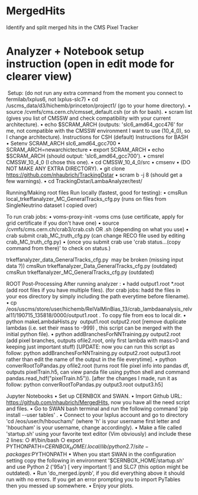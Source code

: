 # MergedHits
Identify and split merged hits in the CMS Pixel Tracker

# Analyzer + Notebook setup instruction (open in edit mode for clearer view)
 Setup: (do not run any extra command from the moment you connect to fermilab/lxplus6, not lxplus-slc7)
	• cd /uscms_data/d3/hichemb/princeton/project1/ (go to your home directory).
	• source /cvmfs/cms.cern.ch/cmsset_default.csh (or sh for bash).
	• scram list (gives you list of CMSSW and check compatibility with your current architecture).
	• echo $SCRAM_ARCH (outputs: 'slc6_amd64_gcc476' for me, not compatible with the CMSSW environment I want to use (10_4_0), so I change architecture).
Instructions for CSH (default)	Instructions for BASH
• Setenv SCRAM_ARCH slc6_amd64_gcc700 	• SCRAM_ARCH=newarchictecture
	• export SCRAM_ARCH
	• echo $SCRAM_ARCH (should output: 'slc6_amd64_gcc700').
	• cmsrel CMSSW_10_4_0 (I chose this one).
	• cd CMSSW_10_4_0/src
	• cmsenv
	• (DO NOT MAKE ANY EXTRA DIRECTORY).
	• git clone https://github.com/nhaubrich/TrackingDstar 
	• scram b -j 8 (should get a few warnings).
	• cd TrackingDstar/LambaAnalyzer/test/

Running/Making root files
Run locally (fastest, good for testing):
	• cmsRun local_trkeffanalyzer_MC_GeneralTracks_cfg.py (runs on files from SingleNeutrino dataset I copied over) 

To run crab jobs:
	• voms-proxy-init -voms cms (use certificate, apply for grid certificate if you don't have one)
	• source /cvmfs/cms.cern.ch/crab3/crab.csh  OR .sh (depending on what you use) 
	• crab submit crab_MC_truth_cfg.py (can change RECO file used by editing crab_MC_truth_cfg.py)
	• (once you submit crab use 'crab status…(copy command from there)' to check on status.)

trkeffanalyzer_data_GeneralTracks_cfg.py  may be broken (missing input data ?))
cmsRun trkeffanalyzer_Data_GeneralTracks_cfg.py (outdated)
cmsRun trkeffanalyzer_MC_GeneralTracks_cfg.py (outdated)


ROOT Post-Processing
After running analyzer :
	• hadd output1.root *.root  (add root files if you have multiple files). (for crab jobs: hadd the files in your eos directory by simply including the path everytime before filename).
	• cp /eos/uscms/store/user/hichemb/RelValMinBias_13/crab_lambdaanalysis_relval11/190715_135818/0000/output1.root . To copy file from eos to local dir.
	• python makeLambdaHists.py  output1.root output2.root [remove duplicate lambdas (i.e. set their mass to -999) , this script can be merged with the initial python file).
	• python addBranchesForNNTraining.py output2.root (add pixel branches, outputs ofile2.root, only first lambda with mass>0  and keeping just important stuff) [UPDATE: now you can run this script as follow: python addBranchesForNNTraining.py output2.root output3.root rather than edit the name of the output in the file everytime].
	• python converRootToPandas.py ofile2.root (turns root file pixel info into pandas df, outputs pixelTrain.h5, can view panda file using python shell and command pandas.read_hdf("pixelTrain.h5")). [after the changes I made, run it as follow: python converRootToPandas.py output3.root output3.h5]


Jupyter Notebooks
	• Set up CERNBOX and SWAN.
	• Import Github URL: https://github.com/nhaubrich/MergedHits, now you have all the need script and files.
	• Go to SWAN bash terminal and run the following command 'pip install --user tables' .
	• Connect to your lxplus account and go to directory 'cd /eos/user/h/hboucham/' (where 'h' is your username first letter and 'hboucham' is your username, change accordingly).
	• Make a file called 'startup.sh' using your favorite text editor (Vim obviously) and include these 2 lines:
		○ #!/bin/bash
		○ export PYTHONPATH=$CERNBOX_HOME/.local/lib/python2.7/site-packages:$PYTHONPATH
	• When you start SWAN in the configuration setting copy the following in environment '$CERNBOX_HOME/startup.sh' and use Python 2 ('95a') [ very important !] and SLC7 (this option might be outdated).
	• Run 'do_merged.ipynb', if you did everything above it should run with no errors. If you get an error prompting you to import PyTables then you messed up somewhere.
	• Enjoy your plots.


